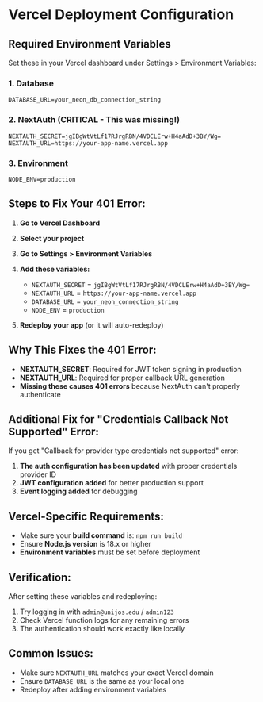 # Vercel Deployment Configuration

## Required Environment Variables

Set these in your Vercel dashboard under Settings > Environment Variables:

### 1. Database
```
DATABASE_URL=your_neon_db_connection_string
```

### 2. NextAuth (CRITICAL - This was missing!)
```
NEXTAUTH_SECRET=jgIBgWtVtLf17RJrgRBN/4VDCLErw+H4aAdD+3BY/Wg=
NEXTAUTH_URL=https://your-app-name.vercel.app
```

### 3. Environment
```
NODE_ENV=production
```

## Steps to Fix Your 401 Error:

1. **Go to Vercel Dashboard**
2. **Select your project**
3. **Go to Settings > Environment Variables**
4. **Add these variables:**
   - `NEXTAUTH_SECRET` = `jgIBgWtVtLf17RJrgRBN/4VDCLErw+H4aAdD+3BY/Wg=`
   - `NEXTAUTH_URL` = `https://your-app-name.vercel.app`
   - `DATABASE_URL` = `your_neon_connection_string`
   - `NODE_ENV` = `production`

5. **Redeploy your app** (or it will auto-redeploy)

## Why This Fixes the 401 Error:

- **NEXTAUTH_SECRET**: Required for JWT token signing in production
- **NEXTAUTH_URL**: Required for proper callback URL generation
- **Missing these causes 401 errors** because NextAuth can't properly authenticate

## Additional Fix for "Credentials Callback Not Supported" Error:

If you get "Callback for provider type credentials not supported" error:

1. **The auth configuration has been updated** with proper credentials provider ID
2. **JWT configuration added** for better production support
3. **Event logging added** for debugging

## Vercel-Specific Requirements:

- Make sure your **build command** is: `npm run build`
- Ensure **Node.js version** is 18.x or higher
- **Environment variables** must be set before deployment

## Verification:

After setting these variables and redeploying:
1. Try logging in with `admin@unijos.edu` / `admin123`
2. Check Vercel function logs for any remaining errors
3. The authentication should work exactly like locally

## Common Issues:

- Make sure `NEXTAUTH_URL` matches your exact Vercel domain
- Ensure `DATABASE_URL` is the same as your local one
- Redeploy after adding environment variables
